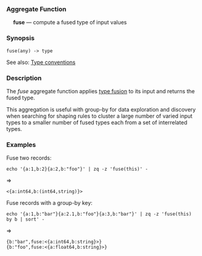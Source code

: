 ### Aggregate Function

&emsp; **fuse** &mdash; compute a fused type of input values

### Synopsis
```
fuse(any) -> type
```
See also: [Type conventions](../conventions.md)

### Description

The _fuse_ aggregate function applies [type fusion](../shaping.md#type-fusion)
to its input and returns the fused type.

This aggregation is useful with group-by for data exploration and discovery  
when searching for shaping rules to cluster a large number of varied input
types to a smaller number of fused types each from a set of interrelated types.

### Examples

Fuse two records:
```mdtest-command
echo '{a:1,b:2}{a:2,b:"foo"}' | zq -z 'fuse(this)' -
```
=>
```mdtest-output
<{a:int64,b:(int64,string)}>
```
Fuse records with a group-by key:
```mdtest-command
echo '{a:1,b:"bar"}{a:2.1,b:"foo"}{a:3,b:"bar"}' | zq -z 'fuse(this) by b | sort' -
```
=>
```mdtest-output
{b:"bar",fuse:<{a:int64,b:string}>}
{b:"foo",fuse:<{a:float64,b:string}>}
```
